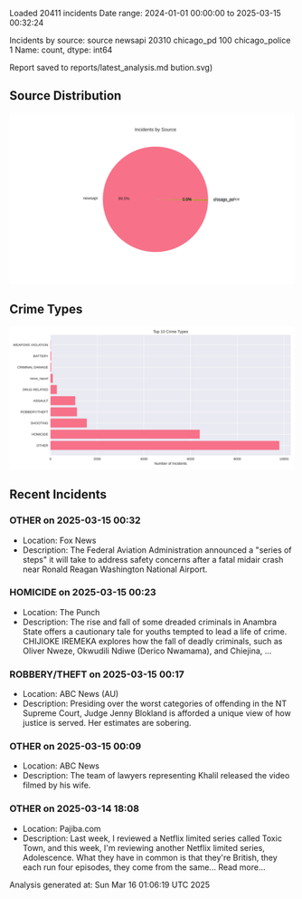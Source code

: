 
Loaded 20411 incidents
Date range: 2024-01-01 00:00:00 to 2025-03-15 00:32:24

Incidents by source:
source
newsapi           20310
chicago_pd          100
chicago_police        1
Name: count, dtype: int64

Report saved to reports/latest_analysis.md
bution.svg)

## Source Distribution
![Source Distribution](images/source_distribution.svg)

## Crime Types
![Crime Types](images/crime_types.svg)

## Recent Incidents

### OTHER on 2025-03-15 00:32
- Location: Fox News
- Description: The Federal Aviation Administration announced a "series of steps" it will take to address safety concerns after a fatal midair crash near Ronald Reagan Washington National Airport.


### HOMICIDE on 2025-03-15 00:23
- Location: The Punch
- Description: The rise and fall of some dreaded criminals in Anambra State offers a cautionary tale for youths tempted to lead a life of crime. CHIJIOKE IREMEKA explores how the fall of deadly criminals, such as Oliver Nweze, Okwudili Ndiwe (Derico Nwamama), and Chiejina, …


### ROBBERY/THEFT on 2025-03-15 00:17
- Location: ABC News (AU)
- Description: Presiding over the worst categories of offending in the NT Supreme Court, Judge Jenny Blokland is afforded a unique view of how justice is served. Her estimates are sobering.


### OTHER on 2025-03-15 00:09
- Location: ABC News
- Description: The team of lawyers representing Khalil released the video filmed by his wife.


### OTHER on 2025-03-14 18:08
- Location: Pajiba.com
- Description: Last week, I reviewed a Netflix limited series called Toxic Town, and this week, I'm reviewing another Netflix limited series, Adolescence. What they have in common is that they're British, they each run four episodes, they come from the same...
Read more...

Analysis generated at: Sun Mar 16 01:06:19 UTC 2025
